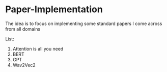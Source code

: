 # Paper-Implementation
The idea is to focus on implementing some standard papers I come across from all domains

List:
1. Attention is all you need
2. BERT
3. GPT
4. Wav2Vec2
